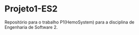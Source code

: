 # Projeto1-ES2
Repositório para o trabalho P1(HemoSystem) para a disciplina de Engenharia de Software 2.
